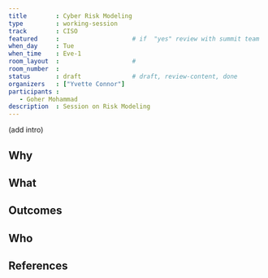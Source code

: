 ```yaml
---
title        : Cyber Risk Modeling
type         : working-session
track        : CISO
featured     :                    # if  "yes" review with summit team
when_day     : Tue
when_time    : Eve-1
room_layout  :                    #
room_number  :
status       : draft              # draft, review-content, done
organizers   : ["Yvette Connor"]
participants :
   - Goher Mohammad
description  : Session on Risk Modeling
---
```


(add intro)

## Why

## What

## Outcomes

## Who

## References
